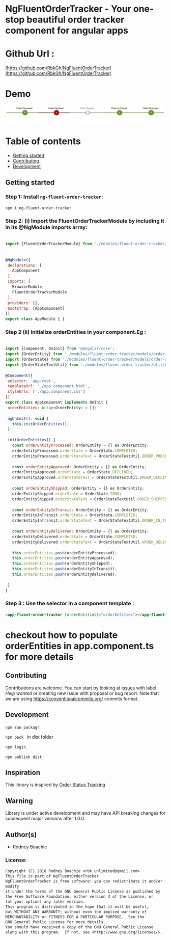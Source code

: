 # NgFluentOrderTracker - Your one-stop beautiful order tracker component for angular apps 

Github Url : 
=================
[https://github.com/RbkGh/NgFluentOrderTracker](https://github.com/RbkGh/NgFluentOrderTracker)

Demo
=================
![](https://github.com/RbkGh/NgFluentOrderTracker/raw/master/demo/demoimage.png)

Table of contents
=================
 * [Getting started](#getting-started)
 * [Contributing](#contributing)
 * [Development](#contributing)
 
 ## Getting started
 ### Step 1: Install `ng-fluent-order-tracker`:
 ```shell
 npm i ng-fluent-order-tracker
 ```
 ### Step 2: (i) Import the FluentOrderTrackerModule by including it in its @NgModule imports array:
 ```js

import {FluentOrderTrackerModule} from './modules/fluent-order-tracker/fluent-order-tracker.module';


@NgModule({
  declarations: [
    AppComponent
  ],
  imports: [
    BrowserModule,
    FluentOrderTrackerModule
  ],
  providers: [],
  bootstrap: [AppComponent]
})
export class AppModule { }

 ```
 
 ### Step 2 (ii) initialize orderEntities in your component.Eg : 
 ```js

import {Component, OnInit} from '@angular/core';
import {OrderEntity} from './modules/fluent-order-tracker/models/order-entity';
import {OrderState} from './modules/fluent-order-tracker/models/order-state.enum';
import {OrderStateTextUtil} from './modules/fluent-order-tracker/util/order-state-text.enum';

@Component({
  selector: 'app-root',
  templateUrl: './app.component.html',
  styleUrls: ['./app.component.css']
})
export class AppComponent implements OnInit {
  orderEntities: Array<OrderEntity> = [];

  ngOnInit(): void {
    this.initOrderEntities();
  }

  initOrderEntities() {
    const orderEntityProcessed: OrderEntity = {} as OrderEntity;
    orderEntityProcessed.orderState = OrderState.COMPLETED;
    orderEntityProcessed.orderStateText = OrderStateTextUtil.ORDER_PROCESSED;

    const orderEntityApproved: OrderEntity = {} as OrderEntity;
    orderEntityApproved.orderState = OrderState.DECLINED;
    orderEntityApproved.orderStateText = OrderStateTextUtil.ORDER_DECLINED;

    const orderEntityShipped: OrderEntity = {} as OrderEntity;
    orderEntityShipped.orderState = OrderState.TODO;
    orderEntityShipped.orderStateText = OrderStateTextUtil.ORDER_SHIPPED;

    const orderEntityInTransit: OrderEntity = {} as OrderEntity;
    orderEntityInTransit.orderState = OrderState.COMPLETED;
    orderEntityInTransit.orderStateText = OrderStateTextUtil.ORDER_IN_TRANSIT;

    const orderEntityDelivered: OrderEntity = {} as OrderEntity;
    orderEntityDelivered.orderState = OrderState.COMPLETED;
    orderEntityDelivered.orderStateText = OrderStateTextUtil.ORDER_DELIVERED;

    this.orderEntities.push(orderEntityProcessed);
    this.orderEntities.push(orderEntityApproved);
    this.orderEntities.push(orderEntityShipped);
    this.orderEntities.push(orderEntityInTransit);
    this.orderEntities.push(orderEntityDelivered);

  }
}


```
 ### Step 3 : Use the selector in a component template : 
 ```html
<app-fluent-order-tracker [orderEntities]="orderEntities"></app-fluent-order-tracker>

```
# checkout  how to populate orderEntities in app.component.ts for more details

 ## Contributing
 
 Contributions are welcome. You can start by looking at [issues](https://github.com/RbkGh/NgFluentOrderTracker/issues?q=is%3Aopen+is%3Aissue+label%3A%22help+wanted%22) with label *Help wanted*  or creating new Issue with proposal or bug report.
 Note that we are using https://conventionalcommits.org/ commits format.
 
 ## Development
 ```npm run packagr```
 
 ```npm pack ``` in dist folder
 
 ```npm login``` 
 
 ```npm publish dist```
 ## Inspiration
 This library is inspired by [Order Status Tracking](https://codepen.io/manit/pen/uFnJw) 
 
## Warning
Library is under active development and may have API breaking changes for subsequent major versions after 1.0.0.



Author(s)
---------
- Rodney Boachie


### License: 

    Copyright (C) 2018 Rodney Boachie <rbk.unlimited@gmail.com>
    This file is part of NgFluentOrderTracker
    NgFluentOrderTracker is free software: you can redistribute it and/or modify
    it under the terms of the GNU General Public License as published by
    the Free Software Foundation, either version 3 of the License, or
    (at your option) any later version.
    This program is distributed in the hope that it will be useful,
    but WITHOUT ANY WARRANTY; without even the implied warranty of
    MERCHANTABILITY or FITNESS FOR A PARTICULAR PURPOSE.  See the
    GNU General Public License for more details.
    You should have received a copy of the GNU General Public License
    along with this program.  If not, see <http://www.gnu.org/licenses/>.


